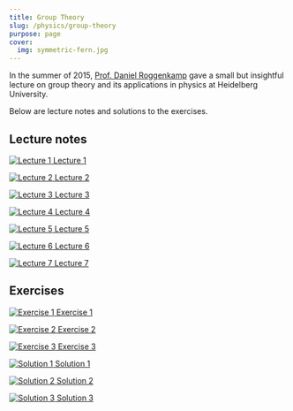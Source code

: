 ```yaml
---
title: Group Theory
slug: /physics/group-theory
purpose: page
cover:
  img: symmetric-fern.jpg
---
```


In the summer of 2015, [Prof. Daniel Roggenkamp](https://www.thphys.uni-heidelberg.de/~roggenkamp) gave a small but insightful lecture on group theory and its applications in physics at Heidelberg University.

Below are lecture notes and solutions to the exercises.

## Lecture notes

<div class="grid docs">

[![Lecture 1](thumbnails/lec-01.png) Lecture 1](pdfs/lec-01.pdf)

[![Lecture 2](thumbnails/lec-02.png) Lecture 2](pdfs/lec-02.pdf)

[![Lecture 3](thumbnails/lec-03.png) Lecture 3](pdfs/lec-03.pdf)

[![Lecture 4](thumbnails/lec-04.png) Lecture 4](pdfs/lec-04.pdf)

[![Lecture 5](thumbnails/lec-05.png) Lecture 5](pdfs/lec-05.pdf)

[![Lecture 6](thumbnails/lec-06.png) Lecture 6](pdfs/lec-06.pdf)

[![Lecture 7](thumbnails/lec-07.png) Lecture 7](pdfs/lec-07.pdf)

</div>

## Exercises

<div class="grid docs">

[![Exercise 1](thumbnails/ex-01.png) Exercise 1](pdfs/ex-01.pdf)

[![Exercise 2](thumbnails/ex-02.png) Exercise 2](pdfs/ex-02.pdf)

[![Exercise 3](thumbnails/ex-03.png) Exercise 3](pdfs/ex-03.pdf)

[![Solution 1](thumbnails/sol-01.png) Solution 1](pdfs/sol-01.pdf)

[![Solution 2](thumbnails/sol-02.png) Solution 2](pdfs/sol-02.pdf)

[![Solution 3](thumbnails/sol-03.png) Solution 3](pdfs/sol-03.pdf)

</div>

